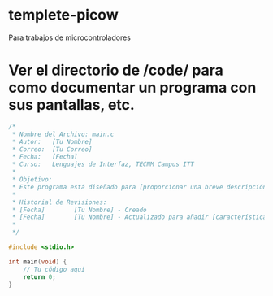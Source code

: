 # templete-picow
Para trabajos de microcontroladores

# Ver el directorio de /code/ para como documentar un programa con sus pantallas, etc.

```C
/*
 * Nombre del Archivo: main.c
 * Autor:   [Tu Nombre]
 * Correo:  [Tu Correo]
 * Fecha:   [Fecha]
 * Curso:   Lenguajes de Interfaz, TECNM Campus ITT
 * 
 * Objetivo:
 * Este programa está diseñado para [proporcionar una breve descripción del objetivo del programa].
 *
 * Historial de Revisiones:
 * [Fecha]        [Tu Nombre] - Creado
 * [Fecha]        [Tu Nombre] - Actualizado para añadir [característica/corrección]
 *
 */

#include <stdio.h>

int main(void) {
    // Tu código aquí
    return 0;
}

```

